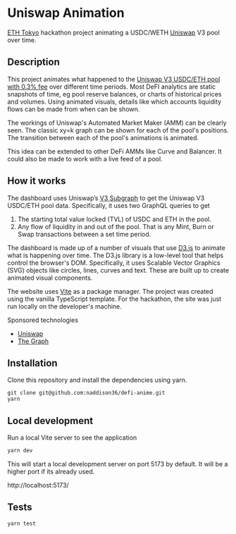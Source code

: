 # Uniswap Animation

[ETH Tokyo](https://ethglobal.com/events/tokyo) hackathon project animating a USDC/WETH [Uniswap](https://uniswap.org/) V3 pool over time.

## Description

This project animates what happened to the [Uniswap V3 USDC/ETH pool with 0.3% fee](https://info.uniswap.org/#/pools/0x8ad599c3a0ff1de082011efddc58f1908eb6e6d8) over different time periods. Most DeFI analytics are static snapshots of time, eg pool reserve balances, or charts of historical prices and volumes. Using animated visuals, details like which accounts liquidity flows can be made from when can be shown.

The workings of Uniswap's Automated Market Maker (AMM) can be clearly seen. The classic xy=k graph can be shown for each of the pool's positions. The transition between each of the pool's animations is animated.

This idea can be extended to other DeFi AMMs like Curve and Balancer.
It could also be made to work with a live feed of a pool.

## How it works

The dashboard uses Uniswap’s [V3 Subgraph](https://thegraph.com/explorer/subgraph/uniswap/uniswap-v3) to get the Uniswap V3 USDC/ETH pool data. Specifically, it uses two GraphQL queries to get

1. The starting total value locked (TVL) of USDC and ETH in the pool.
2. Any flow of liquidity in and out of the pool. That is any Mint, Burn or Swap transactions between a set time period.

The dashboard is made up of a number of visuals that use [D3.js](https://d3js.org/) to animate what is happening over time. The D3.js library is a low-level tool that helps control the browser's DOM. Specifically, it uses Scalable Vector Graphics (SVG) objects like circles, lines, curves and text. These are built up to create animated visual components.

The website uses [Vite](https://vitejs.dev/) as a package manager. The project was created using the vanilla TypeScript template. For the hackathon, the site was just run locally on the developer's machine.

Sponsored technologies

-   [Uniswap](https://uniswap.org/)
-   [The Graph](https://thegraph.com/)

## Installation

Clone this repository and install the dependencies using yarn.

```
git clone git@github.com:naddison36/defi-anime.git
yarn
```

## Local development

Run a local Vite server to see the application

```bash
yarn dev
```

This will start a local development server on port 5173 by default. It will be a higher port if its already used.

http://localhost:5173/

## Tests

```
yarn test
```
